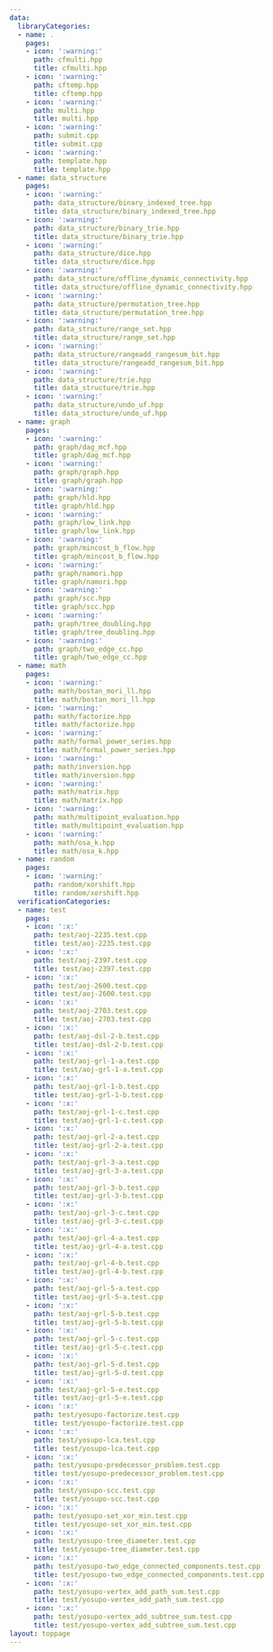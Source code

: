 ```yaml
---
data:
  libraryCategories:
  - name: .
    pages:
    - icon: ':warning:'
      path: cfmulti.hpp
      title: cfmulti.hpp
    - icon: ':warning:'
      path: cftemp.hpp
      title: cftemp.hpp
    - icon: ':warning:'
      path: multi.hpp
      title: multi.hpp
    - icon: ':warning:'
      path: submit.cpp
      title: submit.cpp
    - icon: ':warning:'
      path: template.hpp
      title: template.hpp
  - name: data_structure
    pages:
    - icon: ':warning:'
      path: data_structure/binary_indexed_tree.hpp
      title: data_structure/binary_indexed_tree.hpp
    - icon: ':warning:'
      path: data_structure/binary_trie.hpp
      title: data_structure/binary_trie.hpp
    - icon: ':warning:'
      path: data_structure/dice.hpp
      title: data_structure/dice.hpp
    - icon: ':warning:'
      path: data_structure/offline_dynamic_connectivity.hpp
      title: data_structure/offline_dynamic_connectivity.hpp
    - icon: ':warning:'
      path: data_structure/permutation_tree.hpp
      title: data_structure/permutation_tree.hpp
    - icon: ':warning:'
      path: data_structure/range_set.hpp
      title: data_structure/range_set.hpp
    - icon: ':warning:'
      path: data_structure/rangeadd_rangesum_bit.hpp
      title: data_structure/rangeadd_rangesum_bit.hpp
    - icon: ':warning:'
      path: data_structure/trie.hpp
      title: data_structure/trie.hpp
    - icon: ':warning:'
      path: data_structure/undo_uf.hpp
      title: data_structure/undo_uf.hpp
  - name: graph
    pages:
    - icon: ':warning:'
      path: graph/dag_mcf.hpp
      title: graph/dag_mcf.hpp
    - icon: ':warning:'
      path: graph/graph.hpp
      title: graph/graph.hpp
    - icon: ':warning:'
      path: graph/hld.hpp
      title: graph/hld.hpp
    - icon: ':warning:'
      path: graph/low_link.hpp
      title: graph/low_link.hpp
    - icon: ':warning:'
      path: graph/mincost_b_flow.hpp
      title: graph/mincost_b_flow.hpp
    - icon: ':warning:'
      path: graph/namori.hpp
      title: graph/namori.hpp
    - icon: ':warning:'
      path: graph/scc.hpp
      title: graph/scc.hpp
    - icon: ':warning:'
      path: graph/tree_doubling.hpp
      title: graph/tree_doubling.hpp
    - icon: ':warning:'
      path: graph/two_edge_cc.hpp
      title: graph/two_edge_cc.hpp
  - name: math
    pages:
    - icon: ':warning:'
      path: math/bostan_mori_ll.hpp
      title: math/bostan_mori_ll.hpp
    - icon: ':warning:'
      path: math/factorize.hpp
      title: math/factorize.hpp
    - icon: ':warning:'
      path: math/formal_power_series.hpp
      title: math/formal_power_series.hpp
    - icon: ':warning:'
      path: math/inversion.hpp
      title: math/inversion.hpp
    - icon: ':warning:'
      path: math/matrix.hpp
      title: math/matrix.hpp
    - icon: ':warning:'
      path: math/multipoint_evaluation.hpp
      title: math/multipoint_evaluation.hpp
    - icon: ':warning:'
      path: math/osa_k.hpp
      title: math/osa_k.hpp
  - name: random
    pages:
    - icon: ':warning:'
      path: random/xorshift.hpp
      title: random/xorshift.hpp
  verificationCategories:
  - name: test
    pages:
    - icon: ':x:'
      path: test/aoj-2235.test.cpp
      title: test/aoj-2235.test.cpp
    - icon: ':x:'
      path: test/aoj-2397.test.cpp
      title: test/aoj-2397.test.cpp
    - icon: ':x:'
      path: test/aoj-2600.test.cpp
      title: test/aoj-2600.test.cpp
    - icon: ':x:'
      path: test/aoj-2703.test.cpp
      title: test/aoj-2703.test.cpp
    - icon: ':x:'
      path: test/aoj-dsl-2-b.test.cpp
      title: test/aoj-dsl-2-b.test.cpp
    - icon: ':x:'
      path: test/aoj-grl-1-a.test.cpp
      title: test/aoj-grl-1-a.test.cpp
    - icon: ':x:'
      path: test/aoj-grl-1-b.test.cpp
      title: test/aoj-grl-1-b.test.cpp
    - icon: ':x:'
      path: test/aoj-grl-1-c.test.cpp
      title: test/aoj-grl-1-c.test.cpp
    - icon: ':x:'
      path: test/aoj-grl-2-a.test.cpp
      title: test/aoj-grl-2-a.test.cpp
    - icon: ':x:'
      path: test/aoj-grl-3-a.test.cpp
      title: test/aoj-grl-3-a.test.cpp
    - icon: ':x:'
      path: test/aoj-grl-3-b.test.cpp
      title: test/aoj-grl-3-b.test.cpp
    - icon: ':x:'
      path: test/aoj-grl-3-c.test.cpp
      title: test/aoj-grl-3-c.test.cpp
    - icon: ':x:'
      path: test/aoj-grl-4-a.test.cpp
      title: test/aoj-grl-4-a.test.cpp
    - icon: ':x:'
      path: test/aoj-grl-4-b.test.cpp
      title: test/aoj-grl-4-b.test.cpp
    - icon: ':x:'
      path: test/aoj-grl-5-a.test.cpp
      title: test/aoj-grl-5-a.test.cpp
    - icon: ':x:'
      path: test/aoj-grl-5-b.test.cpp
      title: test/aoj-grl-5-b.test.cpp
    - icon: ':x:'
      path: test/aoj-grl-5-c.test.cpp
      title: test/aoj-grl-5-c.test.cpp
    - icon: ':x:'
      path: test/aoj-grl-5-d.test.cpp
      title: test/aoj-grl-5-d.test.cpp
    - icon: ':x:'
      path: test/aoj-grl-5-e.test.cpp
      title: test/aoj-grl-5-e.test.cpp
    - icon: ':x:'
      path: test/yosupo-factorize.test.cpp
      title: test/yosupo-factorize.test.cpp
    - icon: ':x:'
      path: test/yosupo-lca.test.cpp
      title: test/yosupo-lca.test.cpp
    - icon: ':x:'
      path: test/yosupo-predecessor_problem.test.cpp
      title: test/yosupo-predecessor_problem.test.cpp
    - icon: ':x:'
      path: test/yosupo-scc.test.cpp
      title: test/yosupo-scc.test.cpp
    - icon: ':x:'
      path: test/yosupo-set_xor_min.test.cpp
      title: test/yosupo-set_xor_min.test.cpp
    - icon: ':x:'
      path: test/yosupo-tree_diameter.test.cpp
      title: test/yosupo-tree_diameter.test.cpp
    - icon: ':x:'
      path: test/yosupo-two_edge_connected_components.test.cpp
      title: test/yosupo-two_edge_connected_components.test.cpp
    - icon: ':x:'
      path: test/yosupo-vertex_add_path_sum.test.cpp
      title: test/yosupo-vertex_add_path_sum.test.cpp
    - icon: ':x:'
      path: test/yosupo-vertex_add_subtree_sum.test.cpp
      title: test/yosupo-vertex_add_subtree_sum.test.cpp
layout: toppage
---
```

